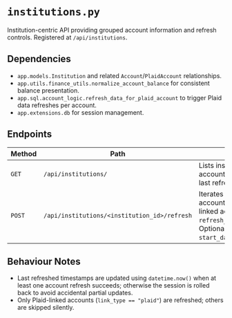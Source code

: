 # `institutions.py`

Institution-centric API providing grouped account information and refresh
controls. Registered at `/api/institutions`.

## Dependencies

- `app.models.Institution` and related `Account`/`PlaidAccount` relationships.
- `app.utils.finance_utils.normalize_account_balance` for consistent balance
  presentation.
- `app.sql.account_logic.refresh_data_for_plaid_account` to trigger Plaid data
  refreshes per account.
- `app.extensions.db` for session management.

## Endpoints

| Method | Path                                         | Description                                                                                                                                                              |
| ------ | -------------------------------------------- | ------------------------------------------------------------------------------------------------------------------------------------------------------------------------ |
| `GET`  | `/api/institutions/`                         | Lists institutions with aggregated account details (balance, type, last refreshed timestamp).                                                                            |
| `POST` | `/api/institutions/<institution_id>/refresh` | Iterates the institution's accounts, refreshing Plaid-linked accounts via `refresh_data_for_plaid_account`. Optional JSON body supports `start_date`/`end_date` filters. |

## Behaviour Notes

- Last refreshed timestamps are updated using `datetime.now()` when at least one
  account refresh succeeds; otherwise the session is rolled back to avoid
  accidental partial updates.
- Only Plaid-linked accounts (`link_type == "plaid"`) are refreshed; others are
  skipped silently.
